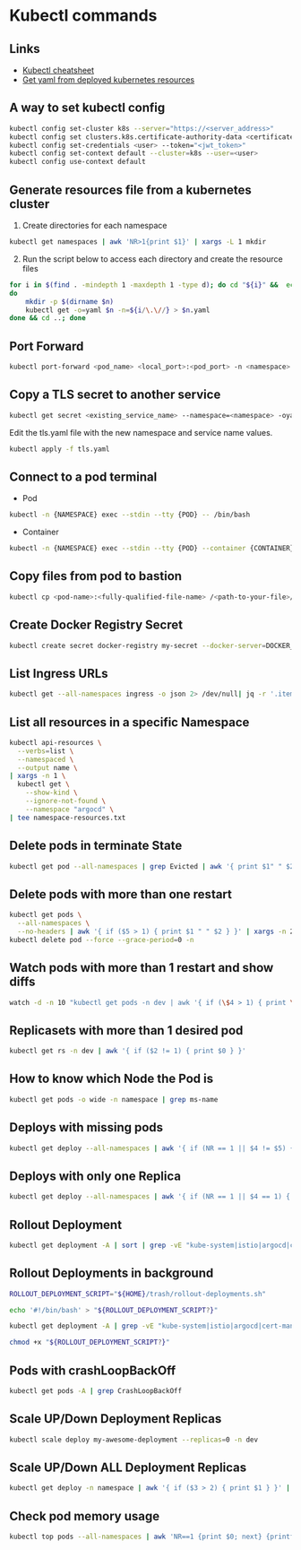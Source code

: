 # Kubectl commands

## Links

* [Kubectl cheatsheet](https://kubernetes.io/docs/reference/kubectl/cheatsheet/)
* [Get yaml from deployed kubernetes resources](https://jhooq.com/get-yaml-for-deployed-kubernetes-resources/)

## A way to set kubectl config

```sh
kubectl config set-cluster k8s --server="https://<server_address>"
kubectl config set clusters.k8s.certificate-authority-data <certificate_crt_code>
kubectl config set-credentials <user> --token="<jwt_token>"
kubectl config set-context default --cluster=k8s --user=<user>
kubectl config use-context default
```

## Generate resources file from a kubernetes cluster

1. Create directories for each namespace
```sh
kubectl get namespaces | awk 'NR>1{print $1}' | xargs -L 1 mkdir
```

2. Run the script below to access each directory and create the resource files
```sh
for i in $(find . -mindepth 1 -maxdepth 1 -type d); do cd "${i}" &&  echo "processing: ${i/\.\//}" && for n in $(kubectl get -n=${i/\.\//} -o=name pvc,configmap,serviceaccount,secret,ingress,service,deployment,statefulset,hpa,job,cronjob)
do
    mkdir -p $(dirname $n)
    kubectl get -o=yaml $n -n=${i/\.\//} > $n.yaml
done && cd ..; done
```

## Port Forward

```sh
kubectl port-forward <pod_name> <local_port>:<pod_port> -n <namespace>
```

## Copy a TLS secret to another service

```sh
kubectl get secret <existing_service_name> --namespace=<namespace> -oyaml > tls.yaml
```

Edit the tls.yaml file with the new namespace and service name values.

```sh
kubectl apply -f tls.yaml
```

## Connect to a pod terminal

* Pod

```sh
kubectl -n {NAMESPACE} exec --stdin --tty {POD} -- /bin/bash
```

* Container

```sh
kubectl -n {NAMESPACE} exec --stdin --tty {POD} --container {CONTAINER} -- /bin/sh
```

## Copy files from pod to bastion

```sh
kubectl cp <pod-name>:<fully-qualified-file-name> /<path-to-your-file>/<file-name> -c <container-name>
```

## Create Docker Registry Secret

```sh
kubectl create secret docker-registry my-secret --docker-server=DOCKER_REGISTRY_SERVER --docker-username=DOCKER_USER --docker-password=DOCKER_PASSWORD
```

## List Ingress URLs

```sh
kubectl get --all-namespaces ingress -o json 2> /dev/null| jq -r '.items[] | .spec.rules[] | .host as $host | .http.paths[] | ( $host + .path)' | sort | grep -v ^/
```

## List all resources in a specific Namespace

```sh
kubectl api-resources \
  --verbs=list \
  --namespaced \
  --output name \
| xargs -n 1 \
  kubectl get \
    --show-kind \
    --ignore-not-found \
    --namespace "argocd" \
| tee namespace-resources.txt
```

## Delete pods in terminate State

```sh
kubectl get pod --all-namespaces | grep Evicted | awk '{ print $1" " $2 }' | xargs -n 2 kubectl delete pod --force --grace-period=0 -n
```

## Delete pods with more than one restart

```sh
kubectl get pods \
  --all-namespaces \
  --no-headers | awk '{ if ($5 > 1) { print $1 " " $2 } }' | xargs -n 2 \
kubectl delete pod --force --grace-period=0 -n
```

## Watch pods with more than 1 restart and show diffs

```sh
watch -d -n 10 "kubectl get pods -n dev | awk '{ if (\$4 > 1) { print \$0 } }'"
```

## Replicasets with more than 1 desired pod

```sh
kubectl get rs -n dev | awk '{ if ($2 != 1) { print $0 } }'
```

## How to know which Node the Pod is

```sh
kubectl get pods -o wide -n namespace | grep ms-name
```

## Deploys with missing pods

```sh
kubectl get deploy --all-namespaces | awk '{ if (NR == 1 || $4 != $5) { print $0 } }'
```

## Deploys with only one Replica

```sh
kubectl get deploy --all-namespaces | awk '{ if (NR == 1 || $4 == 1) { print $0 } }'
```

## Rollout Deployment

```sh
kubectl get deployment -A | sort | grep -vE "kube-system|istio|argocd|cert-manager" | sed 1d | awk '{ print "kubectl rollout restart deployment " $2 " -n " $1 }' | sh
```

## Rollout Deployments in background

```sh
ROLLOUT_DEPLOYMENT_SCRIPT="${HOME}/trash/rollout-deployments.sh"

echo '#!/bin/bash' > "${ROLLOUT_DEPLOYMENT_SCRIPT?}"

kubectl get deployment -A | grep -vE "kube-system|istio|argocd|cert-manager" | sed 1d | awk '{ print "kubectl rollout restart deployment " $2 " -n " $1 " &"}' | tee -a "${ROLLOUT_DEPLOYMENT_SCRIPT?}"

chmod +x "${ROLLOUT_DEPLOYMENT_SCRIPT?}"
```

## Pods with crashLoopBackOff

```sh
kubectl get pods -A | grep CrashLoopBackOff
```

## Scale UP/Down Deployment Replicas

```sh
kubectl scale deploy my-awesome-deployment --replicas=0 -n dev
```

## Scale UP/Down ALL Deployment Replicas

```sh
kubectl get deploy -n namespace | awk '{ if ($3 > 2) { print $1 } }' | xargs -n 1 kubectl scale deploy -n namespace --replicas=2
```

## Check pod memory usage

```sh
kubectl top pods --all-namespaces | awk 'NR==1 {print $0; next} {printf "%-30s%-30s%-15s%-15s\n", $1, $2, $3/1024 " Gi", $4}'
```
